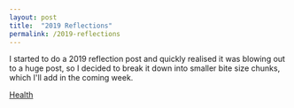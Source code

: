 ```yaml
---
layout: post
title:  "2019 Reflections"
permalink: /2019-reflections
---
```


I started to do a 2019 reflection post and quickly realised it was blowing out to a huge post, so I decided to break it down into smaller bite size chunks, which I'll add in the coming week.

[Health](/2019-reflections-health)


